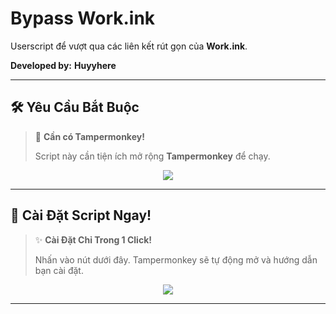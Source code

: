# Bypass Work.ink

Userscript để vượt qua các liên kết rút gọn của **Work.ink**.

**Developed by:** **Huyyhere**

---

## 🛠️ Yêu Cầu Bắt Buộc

> 🐒 **Cần có Tampermonkey!**
>
> Script này cần tiện ích mở rộng **Tampermonkey** để chạy.

<p align="center">
  <a href="https://chromewebstore.google.com/detail/tampermonkey/dhdgffkkebhmkfjojejmpbldmpobfkfo?hl">
    <img src="https://img.shields.io/badge/GET%20TAMPERMONKEY-34D058?style=for-the-badge&logo=googlechrome&logoColor=white" />
  </a>
</p>

---

## 🚀 Cài Đặt Script Ngay!

> ✨ **Cài Đặt Chỉ Trong 1 Click!**
>
> Nhấn vào nút dưới đây. Tampermonkey sẽ tự động mở và hướng dẫn bạn cài đặt.

<p align="center">
  <a href="https://github.com/Huyyhere/Bypass-work.ink/raw/main/bypass-work-ink.js">
    <img src="https://img.shields.io/badge/INSTALL%20SCRIPT-FF5733?style=for-the-badge&logo=tampermonkey&logoColor=white" />
  </a>
</p>

---
